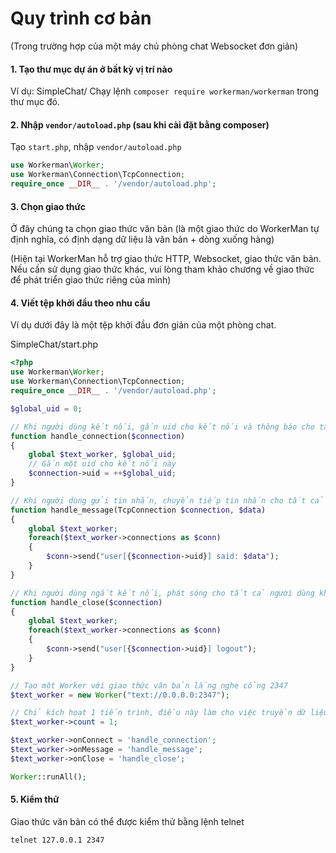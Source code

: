 # Quy trình cơ bản
(Trong trường hợp của một máy chủ phòng chat Websocket đơn giản)

#### 1. Tạo thư mục dự án ở bất kỳ vị trí nào
Ví dụ: SimpleChat/
Chạy lệnh `composer require workerman/workerman` trong thư mục đó.

#### 2. Nhập `vendor/autoload.php` (sau khi cài đặt bằng composer)
Tạo `start.php`, nhập `vendor/autoload.php`
```php
use Workerman\Worker;
use Workerman\Connection\TcpConnection;
require_once __DIR__ . '/vendor/autoload.php';
```

#### 3. Chọn giao thức
Ở đây chúng ta chọn giao thức văn bản (là một giao thức do WorkerMan tự định nghĩa, có định dạng dữ liệu là văn bản + dòng xuống hàng)

(Hiện tại WorkerMan hỗ trợ giao thức HTTP, Websocket, giao thức văn bản. Nếu cần sử dụng giao thức khác, vui lòng tham khảo chương về giao thức để phát triển giao thức riêng của mình)

#### 4. Viết tệp khởi đầu theo nhu cầu
Ví dụ dưới đây là một tệp khởi đầu đơn giản của một phòng chat.

SimpleChat/start.php
```php
<?php
use Workerman\Worker;
use Workerman\Connection\TcpConnection;
require_once __DIR__ . '/vendor/autoload.php';

$global_uid = 0;

// Khi người dùng kết nối, gắn uid cho kết nối và thông báo cho tất cả người dùng khác
function handle_connection($connection)
{
    global $text_worker, $global_uid;
    // Gắn một uid cho kết nối này
    $connection->uid = ++$global_uid;
}

// Khi người dùng gửi tin nhắn, chuyển tiếp tin nhắn cho tất cả mọi người
function handle_message(TcpConnection $connection, $data)
{
    global $text_worker;
    foreach($text_worker->connections as $conn)
    {
        $conn->send("user[{$connection->uid}] said: $data");
    }
}

// Khi người dùng ngắt kết nối, phát sóng cho tất cả người dùng khác
function handle_close($connection)
{
    global $text_worker;
    foreach($text_worker->connections as $conn)
    {
        $conn->send("user[{$connection->uid}] logout");
    }
}

// Tạo một Worker với giao thức văn bản lắng nghe cổng 2347
$text_worker = new Worker("text://0.0.0.0:2347");

// Chỉ kích hoạt 1 tiến trình, điều này làm cho việc truyền dữ liệu giữa các đối tượng kết nối dễ dàng hơn
$text_worker->count = 1;

$text_worker->onConnect = 'handle_connection';
$text_worker->onMessage = 'handle_message';
$text_worker->onClose = 'handle_close';

Worker::runAll();
```

#### 5. Kiểm thử
Giao thức văn bản có thể được kiểm thử bằng lệnh telnet
```shell
telnet 127.0.0.1 2347
```
